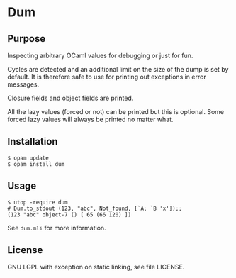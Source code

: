Dum
===

Purpose
-------

Inspecting arbitrary OCaml values for debugging or just for fun.

Cycles are detected and an additional limit on the size of the dump is
set by default. It is therefore safe to use for printing out
exceptions in error messages.

Closure fields and object fields are printed.

All the lazy values (forced or not) can be printed but this is optional.
Some forced lazy values will always be printed no matter what.


Installation
------------

```
$ opam update
$ opam install dum
```

Usage
-----

```
$ utop -require dum
# Dum.to_stdout (123, "abc", Not_found, [`A; `B 'x']);;
(123 "abc" object-7 () [ 65 (66 120) ])
```

See `dum.mli` for more information.

License
-------

GNU LGPL with exception on static linking, see file LICENSE.
